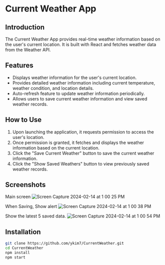 # Current Weather App

## Introduction

The Current Weather App provides real-time weather information based on the user's current location. It is built with React and fetches weather data from the Weather API.

## Features

-   Displays weather information for the user's current location.
-   Provides detailed weather information including current temperature, weather condition, and location details.
-   Auto-refresh feature to update weather information periodically.
-   Allows users to save current weather information and view saved weather records.

## How to Use

1. Upon launching the application, it requests permission to access the user's location.
2. Once permission is granted, it fetches and displays the weather information based on the current location.
3. Click the "Save Current Weather" button to save the current weather information.
4. Click the "Show Saved Weathers" button to view previously saved weather records.

## Screenshots
Main screen
![Screen Capture 2024-02-14 at 1 00 25 PM](https://github.com/ykim7/CurrentWeather/assets/95869608/5eaa160d-7319-403f-b826-12bae0a7c68f)

When Saving, Show alert
![Screen Capture 2024-02-14 at 1 00 38 PM](https://github.com/ykim7/CurrentWeather/assets/95869608/f74f9b04-a3d7-4d51-824e-117fefc4d34f)

Show the latest 5 saved data.
![Screen Capture 2024-02-14 at 1 00 54 PM](https://github.com/ykim7/CurrentWeather/assets/95869608/2a5bc6a3-a010-4476-aea6-abdb458169d9)

## Installation

```bash
git clone https://github.com/ykim7/CurrentWeather.git
cd CurrentWeather
npm install
npm start
```
